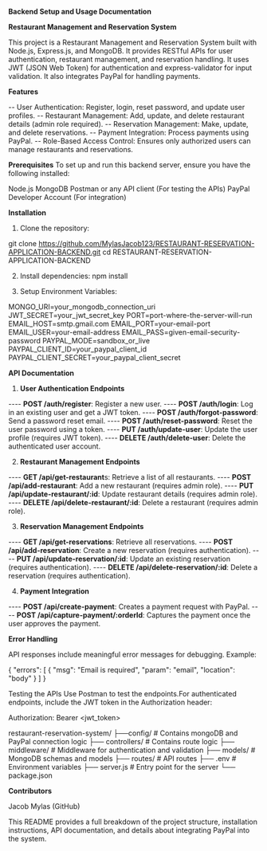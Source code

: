 **Backend Setup and Usage Documentation**

**Restaurant Management and Reservation System**

This project is a Restaurant Management and Reservation System built with Node.js, Express.js, and MongoDB. It provides RESTful APIs for user authentication, restaurant management, and reservation handling. It uses JWT (JSON Web Token) for authentication and express-validator for input validation. It also integrates PayPal for handling payments.

**Features**

-- User Authentication: Register, login, reset password, and update user profiles.
-- Restaurant Management: Add, update, and delete restaurant details (admin role required).
-- Reservation Management: Make, update, and delete reservations.
-- Payment Integration: Process payments using PayPal.
-- Role-Based Access Control: Ensures only authorized users can manage restaurants and reservations.

**Prerequisites**
To set up and run this backend server, ensure you have the following installed:

Node.js 
MongoDB
Postman or any API client (For testing the APIs)
PayPal Developer Account (For integration)

**Installation**

1. Clone the repository:

git clone https://github.com/MylasJacob123/RESTAURANT-RESERVATION-APPLICATION-BACKEND.git
cd RESTAURANT-RESERVATION-APPLICATION-BACKEND

2. Install dependencies:
npm install

3. Setup Environment Variables:

MONGO_URI=your_mongodb_connection_uri
JWT_SECRET=your_jwt_secret_key
PORT=port-where-the-server-will-run 
EMAIL_HOST=smtp.gmail.com
EMAIL_PORT=your-email-port
EMAIL_USER=your-email-address
EMAIL_PASS=given-email-security-password
PAYPAL_MODE=sandbox_or_live
PAYPAL_CLIENT_ID=your_paypal_client_id
PAYPAL_CLIENT_SECRET=your_paypal_client_secret


**API Documentation**

1. **User Authentication Endpoints**

---- **POST /auth/register**: Register a new user.
---- **POST /auth/login**: Log in an existing user and get a JWT token.
---- **POST /auth/forgot-password**: Send a password reset email.
---- **POST /auth/reset-password**: Reset the user password using a token.
---- **PUT /auth/update-user**: Update the user profile (requires JWT token).
---- **DELETE /auth/delete-user**: Delete the authenticated user account.


2. **Restaurant Management Endpoints**

---- **GET /api/get-restaurant**s: Retrieve a list of all restaurants.
---- **POST /api/add-restaurant**: Add a new restaurant (requires admin role).
---- **PUT /api/update-restaurant/:id**: Update restaurant details (requires admin role).
---- **DELETE /api/delete-restaurant/:id**: Delete a restaurant (requires admin role).


3. **Reservation Management Endpoints**

---- **GET /api/get-reservations**: Retrieve all reservations.
---- **POST /api/add-reservation**: Create a new reservation (requires authentication).
---- **PUT /api/update-reservation/:id**: Update an existing reservation (requires authentication).
---- **DELETE /api/delete-reservation/:id**: Delete a reservation (requires authentication).


4. **Payment Integration**

---- **POST /api/create-payment**: Creates a payment request with PayPal.
---- **POST /api/capture-payment/:orderId**: Captures the payment once the user approves the payment.


**Error Handling**

API responses include meaningful error messages for debugging. Example:

{
  "errors": [
    {
      "msg": "Email is required",
      "param": "email",
      "location": "body"
    }
  ]
}

Testing the APIs
Use Postman to test the endpoints.For authenticated endpoints, include the JWT token in the Authorization header:

Authorization: Bearer <jwt_token>

restaurant-reservation-system/
├──config/              # Contains mongoDB and PayPal connection logic
├── controllers/        # Contains route logic
├── middleware/         # Middleware for authentication and validation
├── models/             # MongoDB schemas and models
├── routes/             # API routes
├── .env                # Environment variables
├── server.js           # Entry point for the server
└── package.json   


**Contributors**

Jacob Mylas (GitHub)


This README provides a full breakdown of the project structure, installation instructions, API documentation, and details about integrating PayPal into the system. 